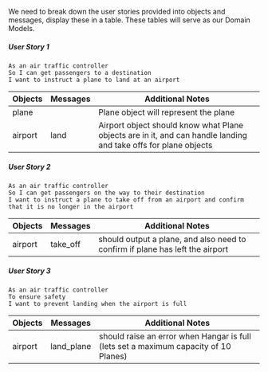 We need to break down the user stories provided into objects and messages, display these in a table. These tables will serve as our Domain Models.



##### User Story 1
```
As an air traffic controller 
So I can get passengers to a destination 
I want to instruct a plane to land at an airport
```

| Objects | Messages | Additional Notes |
| --- | --- | --- |
| plane |  | Plane object will represent the plane |
| airport | land | Airport object should know what Plane objects are in it, and can handle landing and take offs for plane objects |


##### User Story 2
```
As an air traffic controller 
So I can get passengers on the way to their destination 
I want to instruct a plane to take off from an airport and confirm that it is no longer in the airport
```

| Objects | Messages | Additional Notes |
| --- | --- | --- |
| airport | take_off | should output a plane, and also need to confirm if plane has left the airport |


##### User Story 3
```
As an air traffic controller 
To ensure safety 
I want to prevent landing when the airport is full
```

| Objects | Messages | Additional Notes |
| --- | --- | --- |
| airport | land_plane | should raise an error when Hangar is full (lets set a maximum capacity of 10 Planes) |